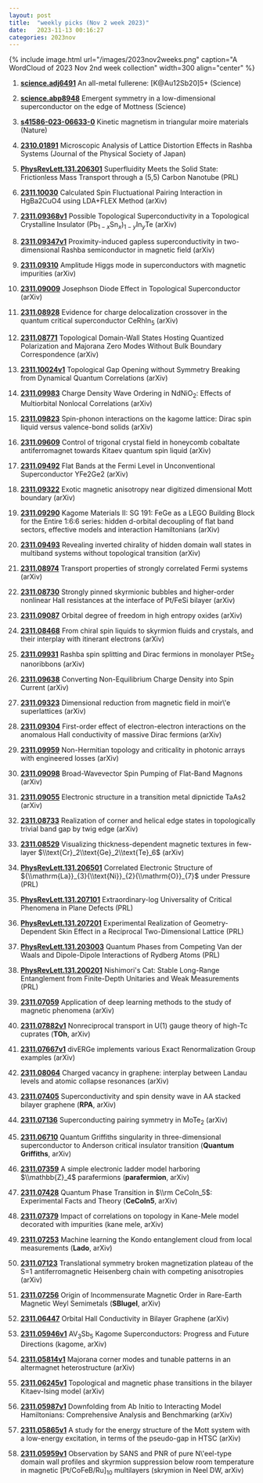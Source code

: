 ```yaml
---
layout: post
title:  "weekly picks (Nov 2 week 2023)"
date:   2023-11-13 00:16:27
categories: 2023nov
---
```



{% include image.html url="/images/2023nov2weeks.png" caption="A WordCloud of 2023 Nov 2nd week collection" width=300 align="center" %}

1. **[science.adj6491](https://www.science.org/doi/10.1126/science.adj6491)** An all-metal fullerene: [K@Au12Sb20]5+ (Science)

1. **[science.abp8948](https://www.science.org/doi/10.1126/science.abp8948)** Emergent symmetry in a low-dimensional superconductor on the edge of Mottness (Science)

1. **[s41586-023-06633-0](https://www.nature.com/articles/s41586-023-06633-0)** Kinetic magnetism in triangular moire materials (Nature)

1. **[2310.01891](http://arxiv.org/abs/2310.01891)** Microscopic Analysis of Lattice Distortion Effects in Rashba Systems (Journal of the Physical Society of Japan)



1. **[PhysRevLett.131.206301](https://link.aps.org/doi/10.1103/PhysRevLett.131.206301)** Superfluidity Meets the Solid State: Frictionless Mass Transport through a (5,5) Carbon Nanotube (PRL)


1. **[2311.10030](http://arxiv.org/abs/2311.10030)** Calculated Spin Fluctuational Pairing Interaction in HgBa2CuO4 using LDA+FLEX Method (arXiv)

1. **[2311.09368v1](https://arxiv.org/abs/2311.09368v1)** Possible Topological Superconductivity in a Topological Crystalline Insulator (Pb$_{1-x}$Sn$_x$)$_{1-y}$In$_y$Te (arXiv)

1. **[2311.09347v1](https://arxiv.org/abs/2311.09347v1)** Proximity-induced gapless superconductivity in two-dimensional Rashba semiconductor in magnetic field (arXiv)

1. **[2311.09310](http://arxiv.org/abs/2311.09310)** Amplitude Higgs mode in superconductors with magnetic impurities (arXiv)

1. **[2311.09009](http://arxiv.org/abs/2311.09009)** Josephson Diode Effect in Topological Superconductor (arXiv)

1. **[2311.08928](http://arxiv.org/abs/2311.08928)** Evidence for charge delocalization crossover in the quantum critical superconductor CeRhIn$_5$ (arXiv)

1. **[2311.08771](http://arxiv.org/abs/2311.08771)** Topological Domain-Wall States Hosting Quantized Polarization and Majorana Zero Modes Without Bulk Boundary Correspondence (arXiv)

1. **[2311.10024v1](https://arxiv.org/abs/2311.10024v1)** Topological Gap Opening without Symmetry Breaking from Dynamical Quantum Correlations (arXiv)

1. **[2311.09983](http://arxiv.org/abs/2311.09983)** Charge Density Wave Ordering in NdNiO$_2$: Effects of Multiorbital Nonlocal Correlations (arXiv)

1. **[2311.09823](http://arxiv.org/abs/2311.09823)** Spin-phonon interactions on the kagome lattice: Dirac spin liquid versus valence-bond solids (arXiv)

1. **[2311.09609](http://arxiv.org/abs/2311.09609)** Control of trigonal crystal field in honeycomb cobaltate antiferromagnet towards Kitaev quantum spin liquid (arXiv)

1. **[2311.09492](http://arxiv.org/abs/2311.09492)** Flat Bands at the Fermi Level in Unconventional Superconductor YFe2Ge2 (arXiv)

1. **[2311.09322](http://arxiv.org/abs/2311.09322)** Exotic magnetic anisotropy near digitized dimensional Mott boundary (arXiv)

1. **[2311.09290](http://arxiv.org/abs/2311.09290)** Kagome Materials II: SG 191: FeGe as a LEGO Building Block for the Entire 1:6:6 series: hidden d-orbital decoupling of flat band sectors, effective models and interaction Hamiltonians (arXiv)

1. **[2311.09493](http://arxiv.org/abs/2311.09493)** Revealing inverted chirality of hidden domain wall states in multiband systems without topological transition (arXiv)

1. **[2311.08974](http://arxiv.org/abs/2311.08974)** Transport properties of strongly correlated Fermi systems (arXiv)

1. **[2311.08730](http://arxiv.org/abs/2311.08730)** Strongly pinned skyrmionic bubbles and higher-order nonlinear Hall resistances at the interface of Pt/FeSi bilayer (arXiv)

1. **[2311.09087](http://arxiv.org/abs/2311.09087)** Orbital degree of freedom in high entropy oxides (arXiv)

1. **[2311.08468](http://arxiv.org/abs/2311.08468)** From chiral spin liquids to skyrmion fluids and crystals, and their interplay with itinerant electrons (arXiv)

1. **[2311.09931](http://arxiv.org/abs/2311.09931)** Rashba spin splitting and Dirac fermions in monolayer PtSe$_2$ nanoribbons (arXiv)

1. **[2311.09638](http://arxiv.org/abs/2311.09638)** Converting Non-Equilibrium Charge Density into Spin Current (arXiv)

1. **[2311.09323](http://arxiv.org/abs/2311.09323)** Dimensional reduction from magnetic field in moir\\'e superlattices (arXiv)

1. **[2311.09304](http://arxiv.org/abs/2311.09304)** First-order effect of electron-electron interactions on the anomalous Hall conductivity of massive Dirac fermions (arXiv)

1. **[2311.09959](http://arxiv.org/abs/2311.09959)** Non-Hermitian topology and criticality in photonic arrays with engineered losses (arXiv)

1. **[2311.09098](http://arxiv.org/abs/2311.09098)** Broad-Wavevector Spin Pumping of Flat-Band Magnons (arXiv)

1. **[2311.09055](http://arxiv.org/abs/2311.09055)** Electronic structure in a transition metal dipnictide TaAs2 (arXiv)

1. **[2311.08733](http://arxiv.org/abs/2311.08733)** Realization of corner and helical edge states in topologically trivial band gap by twig edge (arXiv)

1. **[2311.08529](http://arxiv.org/abs/2311.08529)** Visualizing thickness-dependent magnetic textures in few-layer $\\text{Cr}_2\\text{Ge}_2\\text{Te}_6$ (arXiv)



1. **[PhysRevLett.131.206501](https://link.aps.org/doi/10.1103/PhysRevLett.131.206501)** Correlated Electronic Structure of ${\\mathrm{La}}_{3}{\\text{Ni}}_{2}{\\mathrm{O}}_{7}$ under Pressure (PRL)

1. **[PhysRevLett.131.207101](https://link.aps.org/doi/10.1103/PhysRevLett.131.207101)** Extraordinary-log Universality of Critical Phenomena in Plane Defects (PRL)

1. **[PhysRevLett.131.207201](https://link.aps.org/doi/10.1103/PhysRevLett.131.207201)** Experimental Realization of Geometry-Dependent Skin Effect in a Reciprocal Two-Dimensional Lattice (PRL)

1. **[PhysRevLett.131.203003](https://link.aps.org/doi/10.1103/PhysRevLett.131.203003)** Quantum Phases from Competing Van der Waals and Dipole-Dipole Interactions of Rydberg Atoms (PRL)

1. **[PhysRevLett.131.200201](https://link.aps.org/doi/10.1103/PhysRevLett.131.200201)** Nishimori's Cat: Stable Long-Range Entanglement from Finite-Depth Unitaries and Weak Measurements (PRL)


1. **[2311.07059](http://arxiv.org/abs/2311.07059)** Application of deep learning methods to the study of magnetic phenomena (arXiv)



1. **[2311.07882v1](https://arxiv.org/abs/2311.07882v1)** Nonreciprocal transport in U(1) gauge theory of high-Tc cuprates (**TOh**, arXiv)

1. **[2311.07667v1](https://arxiv.org/abs/2311.07667v1)** divERGe implements various Exact Renormalization Group examples (arXiv)

1. **[2311.08064](http://arxiv.org/abs/2311.08064)** Charged vacancy in graphene: interplay between Landau levels and atomic collapse resonances (arXiv)


1. **[2311.07405](http://arxiv.org/abs/2311.07405)** Superconductivity and spin density wave in AA stacked bilayer graphene (**RPA**, arXiv)

1. **[2311.07136](http://arxiv.org/abs/2311.07136)** Superconducting pairing symmetry in MoTe$_{2}$ (arXiv)

1. **[2311.06710](http://arxiv.org/abs/2311.06710)** Quantum Griffiths singularity in three-dimensional superconductor to Anderson critical insulator transition (**Quantum Griffiths**, arXiv)

1. **[2311.07359](http://arxiv.org/abs/2311.07359)** A simple electronic ladder model harboring $\\mathbb{Z}_4$ parafermions (**parafermion**, arXiv)

1. **[2311.07428](http://arxiv.org/abs/2311.07428)** Quantum Phase Transition in $\\rm CeCoIn_5$: Experimental Facts and Theory (**CeCoIn5**, arXiv)

1. **[2311.07379](http://arxiv.org/abs/2311.07379)** Impact of correlations on topology in Kane-Mele model decorated with impurities (kane mele, arXiv)

1. **[2311.07253](http://arxiv.org/abs/2311.07253)** Machine learning the Kondo entanglement cloud from local measurements (**Lado**, arXiv)

1. **[2311.07123](http://arxiv.org/abs/2311.07123)** Translational symmetry broken magnetization plateau of the S=1 antiferromagnetic Heisenberg chain with competing anisotropies (arXiv)

1. **[2311.07256](http://arxiv.org/abs/2311.07256)** Origin of Incommensurate Magnetic Order in Rare-Earth Magnetic Weyl Semimetals (**SBlugel**, arXiv)

1. **[2311.06447](http://arxiv.org/abs/2311.06447)** Orbital Hall Conductivity in Bilayer Graphene (arXiv)





1. **[2311.05946v1](https://arxiv.org/abs/2311.05946v1)** AV$_3$Sb$_5$ Kagome Superconductors: Progress and Future Directions (kagome, arXiv)

1. **[2311.05814v1](https://arxiv.org/abs/2311.05814v1)** Majorana corner modes and tunable patterns in an altermagnet heterostructure (arXiv)

1. **[2311.06245v1](https://arxiv.org/abs/2311.06245v1)** Topological and magnetic phase transitions in the bilayer Kitaev-Ising model (arXiv)

1. **[2311.05987v1](https://arxiv.org/abs/2311.05987v1)** Downfolding from Ab Initio to Interacting Model Hamiltonians: Comprehensive Analysis and Benchmarking (arXiv)

1. **[2311.05865v1](https://arxiv.org/abs/2311.05865v1)** A study for the energy structure of the Mott system with a low-energy excitation, in terms of the pseudo-gap in HTSC (arXiv)

1. **[2311.05959v1](https://arxiv.org/abs/2311.05959v1)** Observation by SANS and PNR of pure N\\'eel-type domain wall profiles and skyrmion suppression below room temperature in magnetic [Pt/CoFeB/Ru]$_{10}$ multilayers (skrymion in Neel DW, arXiv)
